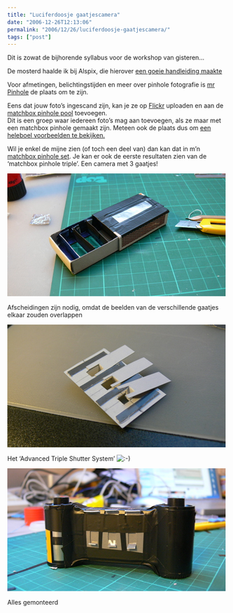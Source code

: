 ```yaml
---
title: "Luciferdoosje gaatjescamera"
date: "2006-12-26T12:13:06"
permalink: "2006/12/26/luciferdoosje-gaatjescamera/"
tags: ["post"]
---
```

Dit is zowat de bijhorende syllabus voor de workshop van gisteren…

De mosterd haalde ik bij Alspix, die hierover [een goeie handleiding maakte](http://alspix.blog.co.uk/2005/12/31/matchbox_pinhole~428481 "http://alspix.blog.co.uk/2005/12/31/matchbox_pinhole~428481")

Voor afmetingen, belichtingstijden en meer over pinhole fotografie is [mr Pinhole](http://www.mrpinhole.com/ "http://www.mrpinhole.com/") de plaats om te zijn.

Eens dat jouw foto’s ingescand zijn, kan je ze op [Flickr](http://www.flickr.com/ "http://www.flickr.com") uploaden en aan de [matchbox pinhole pool](http://www.flickr.com/groups/matchboxpinhole/pool/ "http://www.flickr.com/groups/matchboxpinhole/pool/") toevoegen.  
Dit is een groep waar iedereen foto’s mag aan toevoegen, als ze maar met een matchbox pinhole gemaakt zijn. Meteen ook de plaats dus om [een heleboel voorbeelden te bekijken.](http://www.flickr.com/groups/matchboxpinhole/pool/ "http://www.flickr.com/groups/matchboxpinhole/pool/")

Wil je enkel de mijne zien (of toch een deel van) dan kan dat in m’n [matchbox pinhole set](http://www.flickr.com/photos/simonvanherweghe/sets/72157594183417534/ "http://www.flickr.com/photos/simonvanherweghe/sets/72157594183417534/"). Je kan er ook de eerste resultaten zien van de ‘matchbox pinhole triple’. Een camera met 3 gaatjes!

![Matchbox pinhole triple](/images/blog/2006/12/p1050611.jpg)

Afscheidingen zijn nodig, omdat de beelden van de verschillende gaatjes elkaar zouden overlappen

![Advandced triple shutter system](/images/blog/2006/12/p1050616.jpg)

Het ‘Advanced Triple Shutter System’ ![:-)](http://www.donebysimon.be/blog/wp-includes/images/smilies/icon_smile.gif)

![Matchbox pinhole triple](/images/blog/2006/12/p1050624.jpg)

Alles gemonteerd
